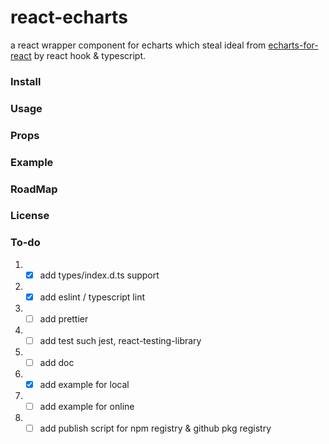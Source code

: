 # react-echarts
a react wrapper component for echarts which steal ideal from [echarts-for-react](https://github.com/hustcc/echarts-for-react) by react hook & typescript.

### Install

### Usage

### Props

### Example

### RoadMap

### License

### To-do
1. - [x] add types/index.d.ts support
2. - [x] add eslint / typescript lint
3. - [ ] add prettier
4. - [ ] add test such jest, react-testing-library
5. - [ ] add doc
6. - [X] add example for local
7. - [ ] add example for online
8. - [ ] add publish script for npm registry & github pkg registry
